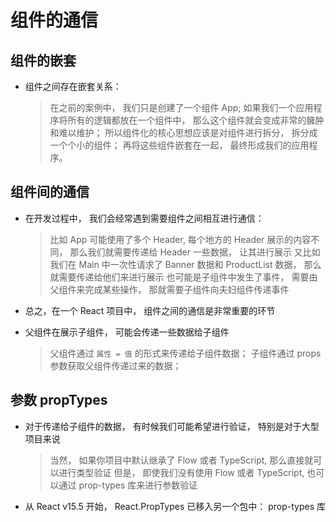 # 组件的通信

## 组件的嵌套

- 组件之间存在嵌套关系：
  > 在之前的案例中， 我们只是创建了一个组件 App;
  > 如果我们一个应用程序将所有的逻辑都放在一个组件中， 那么这个组件就会变成非常的臃肿和难以维护；
  > 所以组件化的核心思想应该是对组件进行拆分， 拆分成一个个小的组件；
  > 再将这些组件嵌套在一起， 最终形成我们的应用程序。

## 组件间的通信

- 在开发过程中， 我们会经常遇到需要组件之间相互进行通信：
  > 比如 App 可能使用了多个 Header, 每个地方的 Header 展示的内容不同， 那么我们就需要传递给 Header 一些数据， 让其进行展示
  > 又比如我们在 Main 中一次性请求了 Banner 数据和 ProductList 数据， 那么就需要传递给他们来进行展示
  > 也可能是子组件中发生了事件， 需要由父组件来完成某些操作， 那就需要子组件向夫妇组件传递事件
- 总之，在一个 React 项目中， 组件之间的通信是非常重要的环节

- 父组件在展示子组件， 可能会传递一些数据给子组件
  > 父组件通过 `属性 = 值` 的形式来传递给子组件数据；
  > 子组件通过 props 参数获取父组件传递过来的数据；

## 参数 propTypes

- 对于传递给子组件的数据， 有时候我们可能希望进行验证， 特别是对于大型项目来说
  > 当然， 如果你项目中默认继承了 Flow 或者 TypeScript, 那么直接就可以进行类型验证
  > 但是， 即使我们没有使用 Flow 或者 TypeScript, 也可以通过 prop-types 库来进行参数验证
- 从 React v15.5 开始， React.PropTypes 已移入另一个包中： prop-types 库
